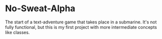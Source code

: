 # No-Sweat-Alpha
 The start of a text-adventure game that takes place in a submarine. It's not fully functional, but this is my first project with more intermediate concepts like classes.
